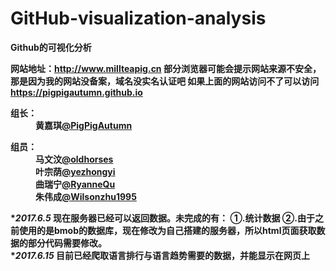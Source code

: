 ﻿# GitHub-visualization-analysis
<b>Github的可视化分析</b><br/>

<b>网站地址：<a>http://www.millteapig.cn<a/><b/>
<b>部分浏览器可能会提示网站来源不安全，那是因为我的网站没备案，域名没实名认证吧<b/>
<b>如果上面的网站访问不了可以访问<a>https://pigpigautumn.github.io<a/><b/>

<dl>
<dt>组长：</dt>
<dd>黄嘉琪<a href="https://github.com/PigPigAutumn">@PigPigAutumn</a></dd>
</dl>
<dl>
<dt>组员：</dt>
<dd>马文汶<a href="https://github.com/oldhorses">@oldhorses</a></dd>
<dd>叶宗荫<a href="https://github.com/yezhongyi">@yezhongyi</a></dd>
<dd>曲瑞宁<a href="https://github.com/RyanneQu">@RyanneQu</a></dd>
<dd>朱伟成<a href="https://github.com/Wilsonzhu1995">@Wilsonzhu1995</a></dd>
</dl>

<b>******************************2017.6.5*****************************<b/>
<b>现在服务器已经可以返回数据。未完成的有：
①.统计数据 ②.由于之前使用的是bmob的数据库，现在修改为自己搭建的服务器，所以html页面获取数据的部分代码需要修改。
<b/>
<br/>
<b>******************************2017.6.15*****************************<b/>
<b>目前已经爬取语言排行与语言趋势需要的数据，并能显示在网页上
<b/>
